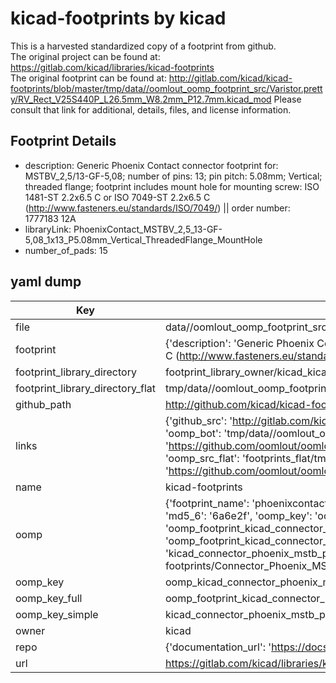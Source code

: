 # kicad-footprints by kicad  
This is a harvested standardized copy of a footprint from github.  
The original project can be found at:  
https://gitlab.com/kicad/libraries/kicad-footprints  
The original footprint can be found at:
http://gitlab.com/kicad/kicad-footprints/blob/master/tmp/data//oomlout_oomp_footprint_src/Varistor.pretty/RV_Rect_V25S440P_L26.5mm_W8.2mm_P12.7mm.kicad_mod
Please consult that link for additional, details, files, and license information.  
## Footprint Details
* description: Generic Phoenix Contact connector footprint for: MSTBV_2,5/13-GF-5,08; number of pins: 13; pin pitch: 5.08mm; Vertical; threaded flange; footprint includes mount hole for mounting screw: ISO 1481-ST 2.2x6.5 C or ISO 7049-ST 2.2x6.5 C (http://www.fasteners.eu/standards/ISO/7049/) || order number: 1777183 12A  
* libraryLink: PhoenixContact_MSTBV_2,5_13-GF-5,08_1x13_P5.08mm_Vertical_ThreadedFlange_MountHole  
* number_of_pads: 15  
## yaml dump  
| Key | Value |  
| --- | --- |  
| file | data//oomlout_oomp_footprint_src/kicad-footprints/Connector_Phoenix_MSTB.pretty/PhoenixContact_MSTBV_2,5_13-GF-5,08_1x13_P5.08mm_Vertical_ThreadedFlange_MountHole.kicad_mod |  
| footprint | {'description': 'Generic Phoenix Contact connector footprint for: MSTBV_2,5/13-GF-5,08; number of pins: 13; pin pitch: 5.08mm; Vertical; threaded flange; footprint includes mount hole for mounting screw: ISO 1481-ST 2.2x6.5 C or ISO 7049-ST 2.2x6.5 C (http://www.fasteners.eu/standards/ISO/7049/) || order number: 1777183 12A', 'libraryLink': 'PhoenixContact_MSTBV_2,5_13-GF-5,08_1x13_P5.08mm_Vertical_ThreadedFlange_MountHole', 'number_of_pads': 15} |  
| footprint_library_directory | footprint_library_owner/kicad_kicad-footprints/ |  
| footprint_library_directory_flat | tmp/data//oomlout_oomp_footprint_src/footprints_flat/kicad_connector_phoenix_mstb_phoenixcontact_mstbv_2,5_13_gf_5,08_1x13_p5_08mm_vertical_threadedflange_mounthole/working |  
| github_path | http://github.com/kicad/kicad-footprints/blob/master/tmp/data//oomlout_oomp_footprint_src/Connector_Phoenix_MSTB.pretty/PhoenixContact_MSTBV_2,5_13-GF-5,08_1x13_P5.08mm_Vertical_ThreadedFlange_MountHole.kicad_mod |  
| links | {'github_src': 'http://gitlab.com/kicad/kicad-footprints/blob/master/tmp/data//oomlout_oomp_footprint_src/Varistor.pretty/RV_Rect_V25S440P_L26.5mm_W8.2mm_P12.7mm.kicad_mod', 'github_src_repo': 'https://gitlab.com/kicad/libraries/kicad-footprints', 'oomp_bot': 'tmp/data//oomlout_oomp_footprint_src/footprints/kicad_connector_phoenix_mstb_phoenixcontact_mstbv_2,5_13_gf_5,08_1x13_p5_08mm_vertical_threadedflange_mounthole/working', 'oomp_bot_github': 'https://github.com/oomlout/oomlout_oomp_footprint_bot/tree/main/tmp/data//oomlout_oomp_footprint_src/footprints/kicad_connector_phoenix_mstb_phoenixcontact_mstbv_2,5_13_gf_5,08_1x13_p5_08mm_vertical_threadedflange_mounthole/working', 'oomp_src_flat': 'footprints_flat/tmp/data//oomlout_oomp_footprint_src/footprints_flat/kicad_connector_phoenix_mstb_phoenixcontact_mstbv_2,5_13_gf_5,08_1x13_p5_08mm_vertical_threadedflange_mounthole/working', 'oomp_src_flat_github': 'https://github.com/oomlout/oomlout_oomp_footprint_src/tree/main/tmp/data//oomlout_oomp_footprint_src/footprints_flat/kicad_connector_phoenix_mstb_phoenixcontact_mstbv_2,5_13_gf_5,08_1x13_p5_08mm_vertical_threadedflange_mounthole/working'} |  
| name | kicad-footprints |  
| oomp | {'footprint_name': 'phoenixcontact_mstbv_2,5_13_gf_5,08_1x13_p5_08mm_vertical_threadedflange_mounthole', 'library_name': 'connector_phoenix_mstb', 'md5': '6a6e2ffe1499d152988f441e44cc1d4e', 'md5_10': '6a6e2ffe14', 'md5_5': '6a6e2', 'md5_6': '6a6e2f', 'oomp_key': 'oomp_kicad_connector_phoenix_mstb_phoenixcontact_mstbv_2,5_13_gf_5,08_1x13_p5_08mm_vertical_threadedflange_mounthole', 'oomp_key_extra': 'oomp_footprint_kicad_connector_phoenix_mstb_phoenixcontact_mstbv_2,5_13_gf_5,08_1x13_p5_08mm_vertical_threadedflange_mounthole', 'oomp_key_full': 'oomp_footprint_kicad_connector_phoenix_mstb_phoenixcontact_mstbv_2,5_13_gf_5,08_1x13_p5_08mm_vertical_threadedflange_mounthole_6a6e2f', 'oomp_key_simple': 'kicad_connector_phoenix_mstb_phoenixcontact_mstbv_2,5_13_gf_5,08_1x13_p5_08mm_vertical_threadedflange_mounthole', 'original_filename': 'data//oomlout_oomp_footprint_src/kicad-footprints/Connector_Phoenix_MSTB.pretty/PhoenixContact_MSTBV_2,5_13-GF-5,08_1x13_P5.08mm_Vertical_ThreadedFlange_MountHole.kicad_mod', 'owner_name': 'kicad'} |  
| oomp_key | oomp_kicad_connector_phoenix_mstb_phoenixcontact_mstbv_2,5_13_gf_5,08_1x13_p5_08mm_vertical_threadedflange_mounthole |  
| oomp_key_full | oomp_footprint_kicad_connector_phoenix_mstb_phoenixcontact_mstbv_2,5_13_gf_5,08_1x13_p5_08mm_vertical_threadedflange_mounthole |  
| oomp_key_simple | kicad_connector_phoenix_mstb_phoenixcontact_mstbv_2,5_13_gf_5,08_1x13_p5_08mm_vertical_threadedflange_mounthole |  
| owner | kicad |  
| repo | {'documentation_url': 'https://docs.github.com/rest/repos/repos#get-a-repository', 'message': 'Not Found'} |  
| url | https://gitlab.com/kicad/libraries/kicad-footprints |  

